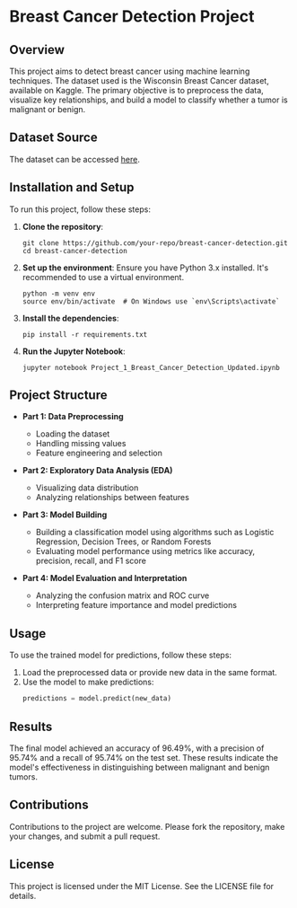 
# Breast Cancer Detection Project

## Overview
This project aims to detect breast cancer using machine learning techniques. The dataset used is the Wisconsin Breast Cancer dataset, available on Kaggle. The primary objective is to preprocess the data, visualize key relationships, and build a model to classify whether a tumor is malignant or benign.

## Dataset Source
The dataset can be accessed [here](https://www.kaggle.com/uciml/breast-cancer-wisconsin-data).

## Installation and Setup
To run this project, follow these steps:

1. **Clone the repository**:
    ```
    git clone https://github.com/your-repo/breast-cancer-detection.git
    cd breast-cancer-detection
    ```

2. **Set up the environment**:
    Ensure you have Python 3.x installed. It's recommended to use a virtual environment.
    ```
    python -m venv env
    source env/bin/activate  # On Windows use `env\Scripts\activate`
    ```

3. **Install the dependencies**:
    ```
    pip install -r requirements.txt
    ```

4. **Run the Jupyter Notebook**:
    ```
    jupyter notebook Project_1_Breast_Cancer_Detection_Updated.ipynb
    ```

## Project Structure
- **Part 1: Data Preprocessing**
  - Loading the dataset
  - Handling missing values
  - Feature engineering and selection

- **Part 2: Exploratory Data Analysis (EDA)**
  - Visualizing data distribution
  - Analyzing relationships between features

- **Part 3: Model Building**
  - Building a classification model using algorithms such as Logistic Regression, Decision Trees, or Random Forests
  - Evaluating model performance using metrics like accuracy, precision, recall, and F1 score

- **Part 4: Model Evaluation and Interpretation**
  - Analyzing the confusion matrix and ROC curve
  - Interpreting feature importance and model predictions

## Usage
To use the trained model for predictions, follow these steps:
1. Load the preprocessed data or provide new data in the same format.
2. Use the model to make predictions:
    ```python
    predictions = model.predict(new_data)
    ```

## Results
The final model achieved an accuracy of 96.49%, with a precision of 95.74% and a recall of 95.74% on the test set. These results indicate the model's effectiveness in distinguishing between malignant and benign tumors.

## Contributions
Contributions to the project are welcome. Please fork the repository, make your changes, and submit a pull request.

## License
This project is licensed under the MIT License. See the LICENSE file for details.
